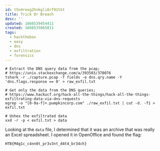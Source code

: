 ```yaml
---
id: t5n4reog2hnkgli8rf91tkt
title: Trick Or Breach
desc: ''
updated: 1666539454411
created: 1666535065811
tags:
  - hackthebox
  - easy
  - dns
  - exfiltration
  - forensics
---
```


```shell
# Extract the DNS query data from the pcap;
# https://unix.stackexchange.com/a/393503/370076
tshark -r ./capture.pcap -T fields -e dns.qry.name -Y 'dns.flags.response == 0' > raw_exfil.txt

# Get only the data from the DNS queries;
# https://www.hackucf.org/hack-all-the-things/hack-all-the-things-exfiltrating-data-via-dns-requests
egrep -o "[0-9a-f]+.pumpkincorp.com" ./raw_exfil.txt | cut -d. -f1 > exfil.txt

# Unhex the exfiltrated data
xxd -r -p < exfil.txt > data
```

Looking at the `data` file, I determined that it was an archive that was really an Excel spreadsheet. I opened it in OpenOffice and found the flag:

```text
HTB{M4g1c_c4nn0t_pr3v3nt_d4t4_br34ch}
```
